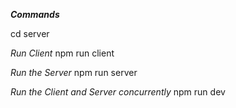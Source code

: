 ***Commands***

cd server

*Run Client*
npm run client

*Run the Server*
npm run server

*Run the Client and Server concurrently*
npm run dev

